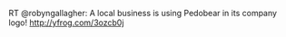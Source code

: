 <!--
id: 2138448009
link: http://kevinisom.info/post/2138448009/rt-robyngallagher-a-local-business-is-using
slug: rt-robyngallagher-a-local-business-is-using
date: Wed Dec 08 2010 15:06:07 GMT+1300 (NZDT)
raw: {"blog_name":"kevinisom","id":2138448009,"post_url":"http://kevinisom.info/post/2138448009/rt-robyngallagher-a-local-business-is-using","slug":"rt-robyngallagher-a-local-business-is-using","type":"text","date":"2010-12-08 02:06:07 GMT","timestamp":1291773967,"state":"published","format":"html","reblog_key":"u2RDCEeU","tags":[],"short_url":"http://tmblr.co/Zw68Yy1-TY29","highlighted":[],"feed_item":"http://twitter.com/kev_nz/statuses/12269552628928512","from_feed_id":650289,"note_count":0,"title":null,"body":"<p>RT @robyngallagher: A local business is using Pedobear in its company logo! <a href=\"http://yfrog.com/3ozcb0j\" target=\"_blank\">http://yfrog.com/3ozcb0j</a></p>"}
publish: 2010-12-08
tags: 
title: null
-->


RT @robyngallagher: A local business is using Pedobear in its company
logo! <http://yfrog.com/3ozcb0j>


